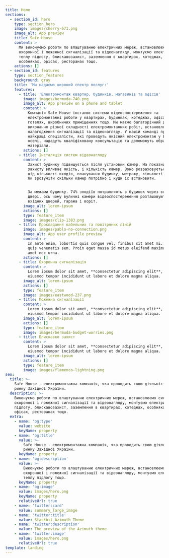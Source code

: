 ```yaml
---
title: Home
sections:
  - section_id: hero
    type: section_hero
    image: images/cherry-671.png
    image_alt: App preview
    title: Safe House
    content: >
      Ми виконуємо роботи по влаштуванню електричних мереж, встановлюємо системи
      охоронної і пожежної сигналізації та відеонагляду, монтуємо електричну
      теплу підлогу, блискавозахист, заземлення в квартирах, котеджах,
      особняках, офісах, ресторанах тощо.
    actions: []
  - section_id: features
    type: section_features
    background: gray
    title: 'Ми надаємо широкий спектр послуг:'
    features:
      - title: 'Електромонтаж квартир, будинків, магазинів та офісів'
        image: images/bermuda-740.png
        image_alt: App preview on a phone and tablet
        content: >
          Компанія Safe House інсталює системи відеоспостереження та
          електромонтажні роботи у квартирах, будинках, котеджах, офісах,
          готелях, виробничих приміщеннях тощо. Ми маємо багаторічний досвід
          виконання різної складності електромонтажних робіт, встановлення і
          налагодження сигналізації та відеонагляду. У нашій команді працюють
          найкращі спеціалісти, які проведуть якісний електромонтаж у Вашій
          оселі, нададуть кваліфіковану консультацію та допоможуть обрати якісні
          матеріали.
        actions: []
      - title: Інсталяція систем відеонагляду
        content: >
          Захист будинку підвищується після установки камер. На показник рівня
          захисту впливає якість, і кількість камер. Воно розраховується залежно
          від кількості входів, планування будинку, метражу, кількості кімнат.
          Як зрозуміти скільки камер потрібно і куди їх встановити.


          За межами будинку. 74% злодіїв потрапляють в будинок через вхідні
          двері, ось чому вуличні камери відеоспостереження розташовуються біля
          вхідних дверей, гаража і воріт.
        image_alt: lorem-ipsum
        actions: []
        type: feature_item
        image: images/clip-1383.png
      - title: Прокладання кабельних та повітряних ліній
        image: images/pablo-no-connection.png
        image_alt: App user profile preview
        content: >-
          In ante enim, lobortis quis congue vel, finibus sit amet mi. Aenean
          quis venenatis sem. Proin eget massa id metus eleifend maximus sit
          amet nec urna.
        actions: []
      - title: Охоронна сигналізація
        content: >
          Lorem ipsum dolor sit amet, **consectetur adipiscing elit**, sed do
          eiusmod tempor incididunt ut labore et dolore magna aliqua.
        image_alt: lorem-ipsum
        actions: []
        type: feature_item
        image: images/eastwood-237.png
      - title: Пожежна сигналізації
        content: >
          Lorem ipsum dolor sit amet, **consectetur adipiscing elit**, sed do
          eiusmod tempor incididunt ut labore et dolore magna aliqua.
        image_alt: lorem-ipsum
        actions: []
        type: feature_item
        image: images/bermuda-budget-worries.png
      - title: Блискавко захист
        content: >
          Lorem ipsum dolor sit amet, **consectetur adipiscing elit**, sed do
          eiusmod tempor incididunt ut labore et dolore magna aliqua.
        image_alt: lorem-ipsum
        actions: []
        type: feature_item
        image: images/flamenco-lightning.png
seo:
  title: >-
    Safe House - електромонтажна компанія, яка проводить свою діяльність на
    ринку Західної України.
  description: >-
    Виконуємо роботи по влаштуванню електричних мереж, встановлюємо системи
    охоронної і пожежної сигналізації та відеонагляду, монтуємо електричну теплу
    підлогу, блискавозахист, заземлення в квартирах, котеджах, особняках,
    офісах, ресторанах тощо.
  extra:
    - name: 'og:type'
      value: website
      keyName: property
    - name: 'og:title'
      value: >-
        Safe House - електромонтажна компанія, яка проводить свою діяльність на
        ринку Західної України.
      keyName: property
    - name: 'og:description'
      value: >-
        Виконуємо роботи по влаштуванню електричних мереж, встановлюємо системи
        охоронної і пожежної сигналізації та відеонагляду, монтуємо електричну
        теплу підлогу тощо.
      keyName: property
    - name: 'og:image'
      value: images/hero.png
      keyName: property
      relativeUrl: true
    - name: 'twitter:card'
      value: summary_large_image
    - name: 'twitter:title'
      value: Stackbit Azimuth Theme
    - name: 'twitter:description'
      value: The preview of the Azimuth theme
    - name: 'twitter:image'
      value: images/hero.png
      relativeUrl: true
template: landing
---
```

